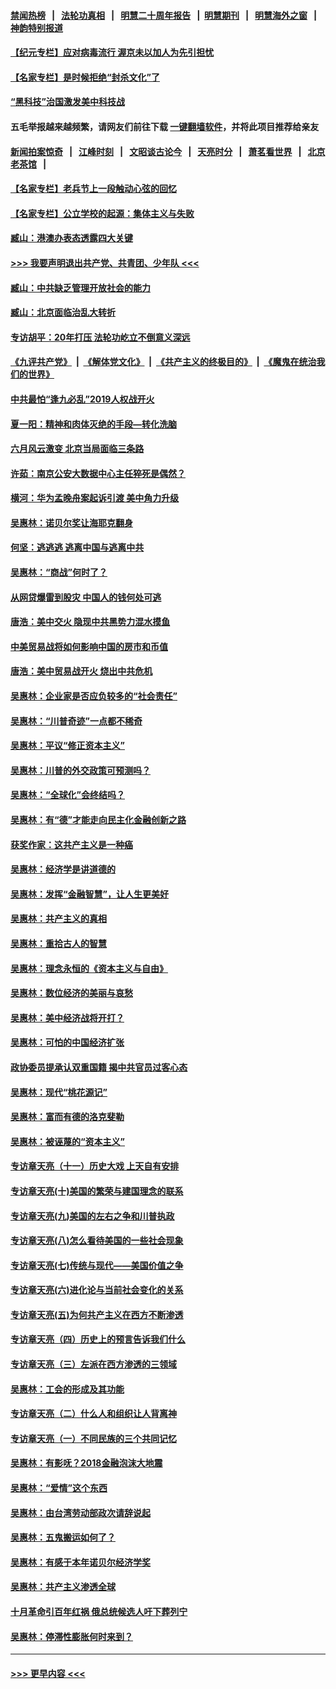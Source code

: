 #### [禁闻热榜](热点新闻.md?=0)  &nbsp;&nbsp;|&nbsp;&nbsp; [法轮功真相](https://github.com/gfw-breaker/truth/blob/master/README.md?=0) &nbsp;&nbsp;|&nbsp;&nbsp; [明慧二十周年报告](https://github.com/gfw-breaker/mh-reports/blob/master/README.md?=0) &nbsp;&nbsp;|&nbsp;&nbsp;[明慧期刊](https://github.com/gfw-breaker/mh-qikan) &nbsp;&nbsp;|&nbsp;&nbsp; [明慧海外之窗](https://github.com/gfw-breaker/mh-news/blob/master/README.md?=0) &nbsp;&nbsp;|&nbsp;&nbsp; [神韵特别报道](https://github.com/gfw-breaker/mh-news/blob/master/shenyun.md?=0)
#### [【纪元专栏】应对病毒流行 渥京未以加人为先引担忧](../pages/nsc423/n11875714.md?t=03060631) 
#### [【名家专栏】是时候拒绝“封杀文化”了](../pages/nsc423/n11814093.md?t=03060631) 
#### [“黑科技”治国激发美中科技战](../pages/nsc423/n11638056.md?t=03060631) 
#### 五毛举报越来越频繁，请网友们前往下载 [一键翻墙软件](https://github.com/gfw-breaker/ssr-accounts)，并将此项目推荐给亲友
#### [新闻拍案惊奇](https://github.com/gfw-breaker/banned-news/blob/master/pages/link4.md) &nbsp;&nbsp;|&nbsp;&nbsp; [江峰时刻](https://github.com/gfw-breaker/banned-news/blob/master/pages/link4.md) &nbsp;&nbsp;|&nbsp;&nbsp; [文昭谈古论今](https://github.com/gfw-breaker/banned-news/blob/master/pages/link4.md) &nbsp;&nbsp;|&nbsp;&nbsp; [天亮时分](https://github.com/gfw-breaker/banned-news/blob/master/pages/link4.md) &nbsp;&nbsp;|&nbsp;&nbsp; [萧茗看世界](https://github.com/gfw-breaker/banned-news/blob/master/pages/link4.md) &nbsp;&nbsp;|&nbsp;&nbsp; [北京老茶馆](https://github.com/gfw-breaker/banned-news/blob/master/pages/link4.md) &nbsp;&nbsp;|&nbsp;&nbsp; 
#### [【名家专栏】老兵节上一段触动心弦的回忆](../pages/nsc423/n11646016.md?t=03060631) 
#### [【名家专栏】公立学校的起源：集体主义与失败](../pages/nsc423/n11601833.md?t=03060631) 
#### [臧山：港澳办表态透露四大关键](../pages/nsc423/n11421628.md?t=03060631) 
#### [>>> 我要声明退出共产党、共青团、少年队 <<<](https://github.com/begood0513/goodnews/blob/master/quit/letter.md) 
#### [臧山：中共缺乏管理开放社会的能力](../pages/nsc423/n11407457.md?t=03060631) 
#### [臧山：北京面临治乱大转折](../pages/nsc423/n11406895.md?t=03060631) 
#### [专访胡平：20年打压 法轮功屹立不倒意义深远](../pages/nsc423/n11398800.md?t=03060631) 
#### [《九评共产党》](https://github.com/begood0513/9ping.md/blob/master/README.md) &nbsp;|&nbsp; [《解体党文化》](../../../../jtdwh.md/blob/master/README.md)  &nbsp;|&nbsp; [《共产主义的终极目的》](../../../../gczydzjmd.md/blob/master/README.md) &nbsp;|&nbsp; [《魔鬼在统治我们的世界》](../../../../mgztzwmdsj.md/blob/master/README.md) 
#### [中共最怕“逢九必乱”2019人权战开火](../pages/nsc423/n11385248.md?t=03060631) 
#### [夏一阳：精神和肉体灭绝的手段—转化洗脑](../pages/nsc423/n11368250.md?t=03060631) 
#### [六月风云激变 北京当局面临三条路](../pages/nsc423/n11313668.md?t=03060631) 
#### [许茹：南京公安大数据中心主任猝死是偶然？](../pages/nsc423/n11064744.md?t=03060631) 
#### [横河：华为孟晚舟案起诉引渡 美中角力升级](../pages/nsc423/n11027230.md?t=03060631) 
#### [吴惠林：诺贝尔奖让海耶克翻身](../pages/nsc423/n10890049.md?t=03060631) 
#### [何坚：逃逃逃 逃离中国与逃离中共](../pages/nsc423/n10592891.md?t=03060631) 
#### [吴惠林：“商战”何时了？](../pages/nsc423/n10573558.md?t=03060631) 
#### [从网贷爆雷到股灾 中国人的钱何处可逃](../pages/nsc423/n10572800.md?t=03060631) 
#### [唐浩：美中交火 隐现中共黑势力混水摸鱼](../pages/nsc423/n10544040.md?t=03060631) 
#### [中美贸易战将如何影响中国的房市和币值](../pages/nsc423/n10543697.md?t=03060631) 
#### [唐浩：美中贸易战开火 烧出中共危机](../pages/nsc423/n10540126.md?t=03060631) 
#### [吴惠林：企业家是否应负较多的“社会责任”](../pages/nsc423/n10535022.md?t=03060631) 
#### [吴惠林：“川普奇迹”一点都不稀奇](../pages/nsc423/n10512808.md?t=03060631) 
#### [吴惠林：平议“修正资本主义”](../pages/nsc423/n10495724.md?t=03060631) 
#### [吴惠林：川普的外交政策可预测吗？](../pages/nsc423/n10462387.md?t=03060631) 
#### [吴惠林：“全球化”会终结吗？](../pages/nsc423/n10452838.md?t=03060631) 
#### [吴惠林：有“德”才能走向民主化金融创新之路](../pages/nsc423/n10432292.md?t=03060631) 
#### [获奖作家：这共产主义是一种癌](../pages/nsc423/n10431541.md?t=03060631) 
#### [吴惠林：经济学是讲道德的](../pages/nsc423/n10398014.md?t=03060631) 
#### [吴惠林：发挥“金融智慧”，让人生更美好](../pages/nsc423/n10375019.md?t=03060631) 
#### [吴惠林：共产主义的真相](../pages/nsc423/n10351394.md?t=03060631) 
#### [吴惠林：重拾古人的智慧](../pages/nsc423/n10337691.md?t=03060631) 
#### [吴惠林：理念永恒的《资本主义与自由》](../pages/nsc423/n10316274.md?t=03060631) 
#### [吴惠林：数位经济的美丽与哀愁](../pages/nsc423/n10292946.md?t=03060631) 
#### [吴惠林：美中经济战将开打？](../pages/nsc423/n10258825.md?t=03060631) 
#### [吴惠林：可怕的中国经济扩张](../pages/nsc423/n10219147.md?t=03060631) 
#### [政协委员提承认双重国籍 揭中共官员过客心态](../pages/nsc423/n10208809.md?t=03060631) 
#### [吴惠林：现代“桃花源记”](../pages/nsc423/n10185234.md?t=03060631) 
#### [吴惠林：富而有德的洛克斐勒](../pages/nsc423/n10142264.md?t=03060631) 
#### [吴惠林：被诬蔑的“资本主义”](../pages/nsc423/n10124816.md?t=03060631) 
#### [专访章天亮（十一）历史大戏 上天自有安排](../pages/nsc423/n10094905.md?t=03060631) 
#### [专访章天亮(十)美国的繁荣与建国理念的联系](../pages/nsc423/n10094899.md?t=03060631) 
#### [专访章天亮(九)美国的左右之争和川普执政](../pages/nsc423/n10094889.md?t=03060631) 
#### [专访章天亮(八)怎么看待美国的一些社会现象](../pages/nsc423/n10094857.md?t=03060631) 
#### [专访章天亮(七)传统与现代——美国价值之争](../pages/nsc423/n10093140.md?t=03060631) 
#### [专访章天亮(六)进化论与当前社会变化的关系](../pages/nsc423/n10092036.md?t=03060631) 
#### [专访章天亮(五)为何共产主义在西方不断渗透](../pages/nsc423/n10083620.md?t=03060631) 
#### [专访章天亮（四）历史上的预言告诉我们什么](../pages/nsc423/n10083606.md?t=03060631) 
#### [专访章天亮（三）左派在西方渗透的三领域](../pages/nsc423/n10081115.md?t=03060631) 
#### [吴惠林：工会的形成及其功能](../pages/nsc423/n10080633.md?t=03060631) 
#### [专访章天亮（二）什么人和组织让人背离神](../pages/nsc423/n10076637.md?t=03060631) 
#### [专访章天亮（一）不同民族的三个共同记忆](../pages/nsc423/n10074188.md?t=03060631) 
#### [吴惠林：有影呒？2018金融泡沫大地震](../pages/nsc423/n10040534.md?t=03060631) 
#### [吴惠林：“爱情”这个东西](../pages/nsc423/n10019423.md?t=03060631) 
#### [吴惠林：由台湾劳动部政次请辞说起](../pages/nsc423/n9979679.md?t=03060631) 
#### [吴惠林：五鬼搬运如何了？](../pages/nsc423/n9925338.md?t=03060631) 
#### [吴惠林：有感于本年诺贝尔经济学奖](../pages/nsc423/n9871883.md?t=03060631) 
#### [吴惠林：共产主义渗透全球](../pages/nsc423/n9812748.md?t=03060631) 
#### [十月革命引百年红祸 俄总统候选人吁下葬列宁](../pages/nsc423/n9810182.md?t=03060631) 
#### [吴惠林：停滞性膨胀何时来到？](../pages/nsc423/n9764136.md?t=03060631) 

----
#### [ >>> 更早内容 <<< ](../indexes/nsc423-earlier.md)
